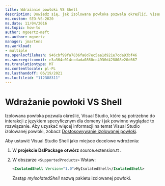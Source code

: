 ```yaml
---
title: Wdrażanie powłoki VS Shell
description: Dowiedz się, jak izolowana powłoka pozwala określić, Visual Studio funkcji języka DSL i jak powinno wyglądać to rozwiązanie.
ms.custom: SEO-VS-2020
ms.date: 11/04/2016
ms.topic: how-to
author: mgoertz-msft
ms.author: mgoertz
manager: jmartens
ms.workload:
- multiple
ms.openlocfilehash: 946cbf99fa7836fa8d7ec5aa1d921e7cda93bf46
ms.sourcegitcommit: e3a364c014ccdada0860cc4930d428808e20d667
ms.translationtype: MT
ms.contentlocale: pl-PL
ms.lasthandoff: 06/19/2021
ms.locfileid: "112388311"
---
```

# <a name="vs-shell-deployment"></a>Wdrażanie powłoki VS Shell

Izolowana powłoka pozwala określić, Visual Studio, które są potrzebne do interakcji z językiem specyficznym dla domeny i jak powinno wyglądać to rozwiązanie. Aby uzyskać więcej informacji na temat Visual Studio izolowanej powłoki, zobacz [Dostosowywanie izolowanej powłoki](https://visualstudio.microsoft.com/vs/older-downloads/isolated-shell/).

Aby ustawić Visual Studio Shell jako miejsce docelowe wdrożenia:

1. W **projekcie DslPackage** **otwórz** source.extension.tt .

2. W obszarze `<SupportedProducts>` Wstaw:

   ```xml
   <IsolatedShell Version="1.0">MyIsolatedShell</IsolatedShell>
   ```

   Zastąp *myIsolatedShell* nazwą pakietu izolowanej powłoki.